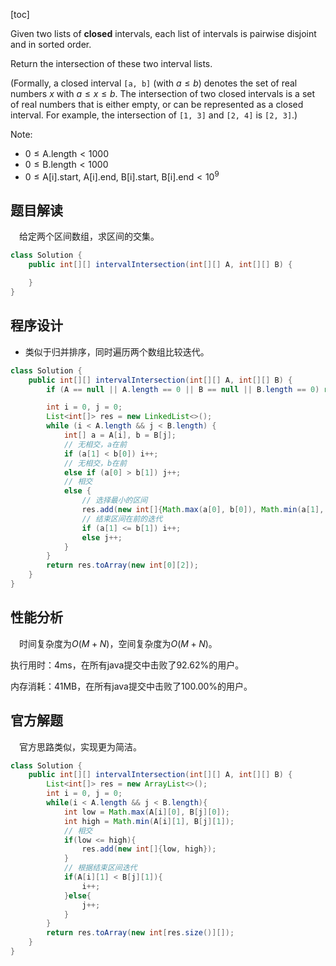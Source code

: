 [toc]

Given two lists of **closed** intervals, each list of intervals is pairwise disjoint and in sorted order.

Return the intersection of these two interval lists.

(Formally, a closed interval `[a, b]` (with $a \le b$) denotes the set of real numbers $x$ with $a \le x \le b$.  The intersection of two closed intervals is a set of real numbers that is either empty, or can be represented as a closed interval.  For example, the intersection of `[1, 3]` and `[2, 4]` is `[2, 3]`.)



Note:

* $0 \le \text{A.length} < 1000$
* $0 \le \text{B.length} < 1000$
* $0 \le \text{A[i].start, A[i].end, B[i].start, B[i].end} < 10^9$



## 题目解读

&emsp;给定两个区间数组，求区间的交集。

```java
class Solution {
    public int[][] intervalIntersection(int[][] A, int[][] B) {

    }
}
```

## 程序设计

* 类似于归并排序，同时遍历两个数组比较迭代。

```java
class Solution {
    public int[][] intervalIntersection(int[][] A, int[][] B) {
        if (A == null || A.length == 0 || B == null || B.length == 0) return new int[0][2];

        int i = 0, j = 0;
        List<int[]> res = new LinkedList<>();
        while (i < A.length && j < B.length) {
            int[] a = A[i], b = B[j];
            // 无相交，a在前
            if (a[1] < b[0]) i++;
            // 无相交，b在前
            else if (a[0] > b[1]) j++;
            // 相交
            else {
                // 选择最小的区间
                res.add(new int[]{Math.max(a[0], b[0]), Math.min(a[1], b[1])});
                // 结束区间在前的迭代
                if (a[1] <= b[1]) i++;
                else j++;
            }
        }
        return res.toArray(new int[0][2]);
    }
}
```

## 性能分析

&emsp;时间复杂度为$O(M + N)$，空间复杂度为$O(M + N)$。

执行用时：4ms，在所有java提交中击败了92.62%的用户。

内存消耗：41MB，在所有java提交中击败了100.00%的用户。

## 官方解题

&emsp;官方思路类似，实现更为简洁。

```java
class Solution {
    public int[][] intervalIntersection(int[][] A, int[][] B) {
        List<int[]> res = new ArrayList<>();
        int i = 0, j = 0;
        while(i < A.length && j < B.length){
            int low = Math.max(A[i][0], B[j][0]);
            int high = Math.min(A[i][1], B[j][1]);
            // 相交
            if(low <= high){
                res.add(new int[]{low, high});
            }
            // 根据结束区间迭代
            if(A[i][1] < B[j][1]){
                i++;
            }else{
                j++;
            }
        }
        return res.toArray(new int[res.size()][]);
    }
}
```